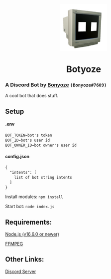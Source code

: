 <p align="center"><img width="150" height="150" src="https://raw.githubusercontent.com/Bonyoze/discordjs-botyoze/main/src/assets/bot_icon.png"></p>
<h1 align="center">Botyoze</h1>

### A Discord Bot by [Bonyoze](https://github.com/bonyoze) `(Bonyoze#7609)`

A cool bot that does stuff.

## Setup

#### .env
```
BOT_TOKEN=bot's token
BOT_ID=bot's user id
BOT_OWNER_ID=bot owner's user id
```

#### config.json
```
{
  "intents": [
    list of bot string intents
  ]
}
```

Install modules: `npm install`

Start bot: `node index.js`

## Requirements:
[Node.js (v16.6.0 or newer)](https://nodejs.org)

[FFMPEG](https://ffmpeg.org/download.html)

## Other Links:
[Discord Server](https://discord.gg/hnf57sjJDP)

